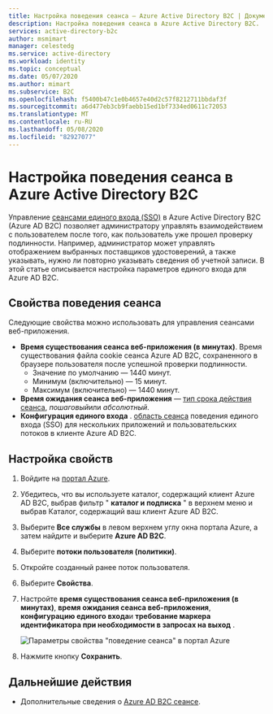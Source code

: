 ```yaml
---
title: Настройка поведения сеанса — Azure Active Directory B2C | Документация Майкрософт
description: Настройка поведения сеанса в Azure Active Directory B2C.
services: active-directory-b2c
author: msmimart
manager: celestedg
ms.service: active-directory
ms.workload: identity
ms.topic: conceptual
ms.date: 05/07/2020
ms.author: mimart
ms.subservice: B2C
ms.openlocfilehash: f5400b47c1e0b4657e40d2c57f8212711bbdaf3f
ms.sourcegitcommit: a6d477eb3cb9faebb15ed1bf7334ed0611c72053
ms.translationtype: MT
ms.contentlocale: ru-RU
ms.lasthandoff: 05/08/2020
ms.locfileid: "82927077"
---
```

# <a name="configure-session-behavior-in-azure-active-directory-b2c"></a>Настройка поведения сеанса в Azure Active Directory B2C

Управление [сеансами единого входа (SSO)](session-overview.md) в Azure Active Directory B2C (Azure AD B2C) позволяет администратору управлять взаимодействием с пользователем после того, как пользователь уже прошел проверку подлинности. Например, администратор может управлять отображением выбранных поставщиков удостоверений, а также указывать, нужно ли повторно указывать сведения об учетной записи. В этой статье описывается настройка параметров единого входа для Azure AD B2C.

## <a name="session-behavior-properties"></a>Свойства поведения сеанса

Следующие свойства можно использовать для управления сеансами веб-приложения.

- **Время существования сеанса веб-приложения (в минутах)**. Время существования файла cookie сеанса Azure AD B2C, сохраненного в браузере пользователя после успешной проверки подлинности.
    - Значение по умолчанию — 1440 минут.
    - Минимум (включительно) — 15 минут.
    - Максимум (включительно) — 1440 минут.
- **Время ожидания сеанса веб-приложения** — [тип срока действия сеанса](session-overview.md#session-expiry-type), *пошаговый*или *абсолютный*. 
- **Конфигурация единого входа** . [область сеанса](session-overview.md#session-scope) поведения единого входа (SSO) для нескольких приложений и пользовательских потоков в клиенте Azure AD B2C. 


## <a name="configure-the-properties"></a>Настройка свойств

1. Войдите на [портал Azure](https://portal.azure.com).
2. Убедитесь, что вы используете каталог, содержащий клиент Azure AD B2C, выбрав фильтр " **каталог и подписка** " в верхнем меню и выбрав Каталог, содержащий ваш клиент Azure AD B2C.
3. Выберите **Все службы** в левом верхнем углу окна портала Azure, а затем найдите и выберите **Azure AD B2C**.
4. Выберите **потоки пользователя (политики)**.
5. Откройте созданный ранее поток пользователя.
6. Выберите **Свойства**.
7. Настройте **время существования сеанса веб-приложения (в минутах)**, **время ожидания сеанса веб-приложения**, **конфигурацию единого входа**и **требование маркера идентификатора при необходимости в запросах на выход** .

    ![Параметры свойства "поведение сеанса" в портал Azure](./media/session-behavior/session-behavior.png)

8. Нажмите кнопку **Сохранить**.

## <a name="next-steps"></a>Дальнейшие действия

- Дополнительные сведения о [Azure AD B2C сеансе](session-overview.md).